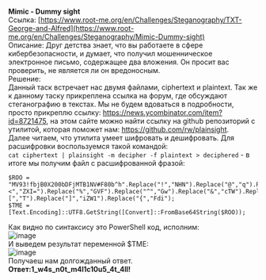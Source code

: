 **Mimic - Dummy sight**  
Ссылка: [https://www.root-me.org/en/Challenges/Steganography/TXT-George-and-Alfred](https://www.root-me.org/en/Challenges/Steganography/Mimic-Dummy-sight)  
Описание: Друг детства знает, что вы работаете в сфере кибербезопасности, и думает, что получил мошенническое электронное письмо, содержащее два вложения. Он просит вас проверить, не является ли он вредоносным.  
Решение:  
Данный таск встречает нас двумя файлами, ciphertext и plaintext. Так же к данному таску прикреплена ссылка на форум, где обсуждают стеганографию в текстах. Мы не будем вдоваться в подробности, просто прикреплю ссылку: https://news.ycombinator.com/item?id=8721475, на этом сайте можно найти ссылку на github репозиторий с утилитой, которая поможет нам: https://github.com/rw/plainsight.  
Далее читаем, что утилита умеет шифровать и дешифровать. Для расшифровки воспользуемся такой командой:  
```cat ciphertext | plainsight -m decipher -f plaintext > deciphered``` - в итоге мы получим файл с расшифрованной фразой:  
```
$ROO =  "MV93!fbjB0X200bDFjMTB1NV#F80b^h".Replace("!","NHN").Replace("@","q").Replace("#","80d").Replace("<","ZXI=").Replace("%","GVF").Replace("^","Gw").Replace("&","cTW").Replace("*","zb2Z").Replace("[","T").Replace("]","iZW1").Replace("{","Fdi");
$TME = [Text.Encoding]::UTF8.GetString([Convert]::FromBase64String($ROO));
```
Как видно по синтаксису это PowerShell код, исполним:  
![image](https://github.com/MysterYXY01/B-gD-ck/assets/60554866/b0d3932a-7a3a-4760-a833-120a0b6c3e57)  
И выведем результат переменной $TME:  
![image](https://github.com/MysterYXY01/B-gD-ck/assets/60554866/01c79fc3-7858-481e-a150-c81b7b9b3894)  
Получаеш нам долгожданный ответ.  
**Ответ:1_w4s_n0t_m4l1c10u5_4t_4ll!**  
